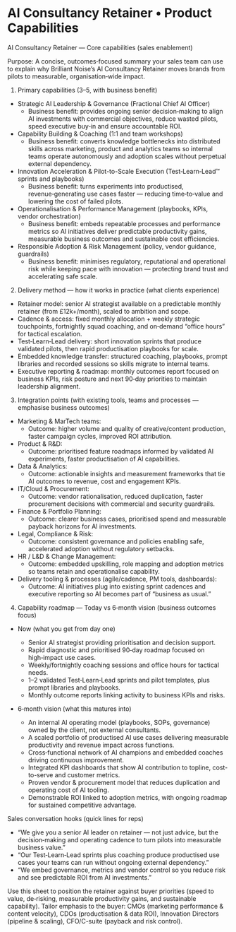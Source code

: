 # AI Consultancy Retainer • Product Capabilities

AI Consultancy Retainer — Core capabilities (sales enablement)

Purpose: A concise, outcomes‑focused summary your sales team can use to explain why Brilliant Noise’s AI Consultancy Retainer moves brands from pilots to measurable, organisation‑wide impact.

1) Primary capabilities (3–5, with business benefit)
- Strategic AI Leadership & Governance (Fractional Chief AI Officer)
  - Business benefit: provides ongoing senior decision‑making to align AI investments with commercial objectives, reduce wasted pilots, speed executive buy‑in and ensure accountable ROI.
- Capability Building & Coaching (1:1 and team workshops)
  - Business benefit: converts knowledge bottlenecks into distributed skills across marketing, product and analytics teams so internal teams operate autonomously and adoption scales without perpetual external dependency.
- Innovation Acceleration & Pilot-to-Scale Execution (Test‑Learn‑Lead™ sprints and playbooks)
  - Business benefit: turns experiments into productised, revenue‑generating use cases faster — reducing time‑to‑value and lowering the cost of failed pilots.
- Operationalisation & Performance Management (playbooks, KPIs, vendor orchestration)
  - Business benefit: embeds repeatable processes and performance metrics so AI initiatives deliver predictable productivity gains, measurable business outcomes and sustainable cost efficiencies.
- Responsible Adoption & Risk Management (policy, vendor guidance, guardrails)
  - Business benefit: minimises regulatory, reputational and operational risk while keeping pace with innovation — protecting brand trust and accelerating safe scale.

2) Delivery method — how it works in practice (what clients experience)
- Retainer model: senior AI strategist available on a predictable monthly retainer (from £12k+/month), scaled to ambition and scope.
- Cadence & access: fixed monthly allocation + weekly strategic touchpoints, fortnightly squad coaching, and on‑demand “office hours” for tactical escalation.
- Test‑Learn‑Lead delivery: short innovation sprints that produce validated pilots, then rapid productisation playbooks for scale.
- Embedded knowledge transfer: structured coaching, playbooks, prompt libraries and recorded sessions so skills migrate to internal teams.
- Executive reporting & roadmap: monthly outcomes report focused on business KPIs, risk posture and next 90‑day priorities to maintain leadership alignment.

3) Integration points (with existing tools, teams and processes — emphasise business outcomes)
- Marketing & MarTech teams:
  - Outcome: higher volume and quality of creative/content production, faster campaign cycles, improved ROI attribution.
- Product & R&D:
  - Outcome: prioritised feature roadmaps informed by validated AI experiments, faster productisation of AI capabilities.
- Data & Analytics:
  - Outcome: actionable insights and measurement frameworks that tie AI outcomes to revenue, cost and engagement KPIs.
- IT/Cloud & Procurement:
  - Outcome: vendor rationalisation, reduced duplication, faster procurement decisions with commercial and security guardrails.
- Finance & Portfolio Planning:
  - Outcome: clearer business cases, prioritised spend and measurable payback horizons for AI investments.
- Legal, Compliance & Risk:
  - Outcome: consistent governance and policies enabling safe, accelerated adoption without regulatory setbacks.
- HR / L&D & Change Management:
  - Outcome: embedded upskilling, role mapping and adoption metrics so teams retain and operationalise capability.
- Delivery tooling & processes (agile/cadence, PM tools, dashboards):
  - Outcome: AI initiatives plug into existing sprint cadences and executive reporting so AI becomes part of “business as usual.”

4) Capability roadmap — Today vs 6‑month vision (business outcomes focus)
- Now (what you get from day one)
  - Senior AI strategist providing prioritisation and decision support.
  - Rapid diagnostic and prioritised 90‑day roadmap focused on high‑impact use cases.
  - Weekly/fortnightly coaching sessions and office hours for tactical needs.
  - 1–2 validated Test‑Learn‑Lead sprints and pilot templates, plus prompt libraries and playbooks.
  - Monthly outcome reports linking activity to business KPIs and risks.

- 6‑month vision (what this matures into)
  - An internal AI operating model (playbooks, SOPs, governance) owned by the client, not external consultants.
  - A scaled portfolio of productised AI use cases delivering measurable productivity and revenue impact across functions.
  - Cross‑functional network of AI champions and embedded coaches driving continuous improvement.
  - Integrated KPI dashboards that show AI contribution to topline, cost-to-serve and customer metrics.
  - Proven vendor & procurement model that reduces duplication and operating cost of AI tooling.
  - Demonstrable ROI linked to adoption metrics, with ongoing roadmap for sustained competitive advantage.

Sales conversation hooks (quick lines for reps)
- “We give you a senior AI leader on retainer — not just advice, but the decision‑making and operating cadence to turn pilots into measurable business value.”
- “Our Test‑Learn‑Lead sprints plus coaching produce productised use cases your teams can run without ongoing external dependency.”
- “We embed governance, metrics and vendor control so you reduce risk and see predictable ROI from AI investments.”

Use this sheet to position the retainer against buyer priorities (speed to value, de‑risking, measurable productivity gains, and sustainable capability). Tailor emphasis to the buyer: CMOs (marketing performance & content velocity), CDOs (productisation & data ROI), Innovation Directors (pipeline & scaling), CFO/C-suite (payback and risk control).
